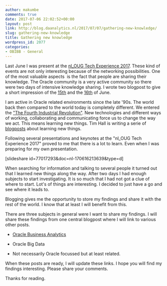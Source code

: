 ```yaml
---
author: makumbe
comments: true
date: 2017-07-06 22:02:52+00:00
layout: post
link: http://blog.daanalytics.nl/2017/07/07/gathering-new-knowledge/
slug: gathering-new-knowledge
title: Gathering new knowledge
wordpress_id: 2077
categories:
- OBIBB - General
---
```


Last June I was present at the [nl_OUG Tech Experience 2017](http://blog.daanalytics.nl/2017/05/10/tech-experience-2017-an-inspiring-source-of-oracle-knowledge/). These kind of events are not only interesting because of the networking possibilities. One of the most valuable aspects  is the fact that people are sharing their knowledge. The Oracle community is a very active community so there were two days of intensive knowledge sharing. I wrote two blogpost to give a short impression of the [15th](http://blog.daanalytics.nl/2017/06/16/nl-oug-tech-experience-15-june-2017/) and the [16th](http://blog.daanalytics.nl/2017/06/16/nl-oug-tech-experience-16-june-2017/) of June.

I am active in Oracle related environments since the late '90s. The world back then compared to the world today is completely different. We entered the ["The Fourth Industrial Revolution"](https://www.weforum.org/focus/the-fourth-industrial-revolution). New technologies and different ways of working, collaborating and communicating force us to change the way we act. This means learning new things. Tim Hall is writing a serie of [blogposts](https://oracle-base.com/blog/2017/06/19/learning-new-things-a-series-of-posts/) about learning new things.

Following several presentations and keynotes at the "nl_OUG Tech Experience 2017" proved to me that there is a lot to learn. Even when I was preparing for my own presentation.

[slideshare id=77017293&doc=nl-170616213639&type=d]

When searching for information and talking to several people it turned out that I learned new things along the way. After two days I had enough subjects to start investigating. It is so much that I had not got a clue of where to start. Lot's of things are interesting. I decided to just have a go and see where it leads to.

Blogging gives me the opportunity to store my findings and share it with the rest of the world. I know that at least I will benefit from this.

There are three subjects in general were I want to share my findings. I will share these findings from one central blogpost where I will link to various other posts.



 	
  * [Oracle Business Analytics](http://blog.daanalytics.nl/2017/07/10/exploring-oracle-business-analytics/)

 	
  * Oracle Big Data

 	
  * Not necessarily Oracle focussed but at least related.


When these posts are ready, I will update these links. I hope you will find my findings interesting. Please share your comments.

Thanks for reading.
